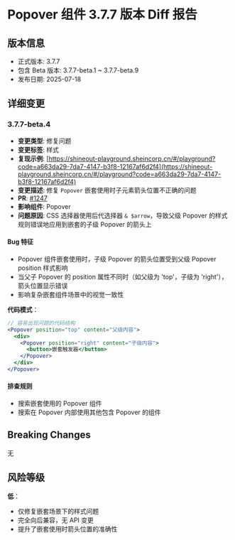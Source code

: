 # Popover 组件 3.7.7 版本 Diff 报告

## 版本信息
- 正式版本: 3.7.7
- 包含 Beta 版本: 3.7.7-beta.1 ~ 3.7.7-beta.9
- 发布日期: 2025-07-18

## 详细变更

### 3.7.7-beta.4
- **变更类型**: 修复问题
- **变更标签**: 样式
- **复现示例**: [https://shineout-playground.sheincorp.cn/#/playground?code=a663da29-7da7-4147-b3f8-12167af6d2f4](https://shineout-playground.sheincorp.cn/#/playground?code=a663da29-7da7-4147-b3f8-12167af6d2f4)
- **变更描述**: 修复 `Popover` 嵌套使用时子元素箭头位置不正确的问题
- **PR**: [#1247](https://github.com/sheinsight/shineout-next/pull/1247)
- **影响组件**: Popover
- **问题原因**: CSS 选择器使用后代选择器 `& $arrow`，导致父级 Popover 的样式规则错误地应用到嵌套的子级 Popover 的箭头上

#### Bug 特征
- Popover 组件嵌套使用时，子级 Popover 的箭头位置受到父级 Popover position 样式影响
- 当父子 Popover 的 position 属性不同时（如父级为 'top'，子级为 'right'），箭头位置显示错误
- 影响复杂嵌套组件场景中的视觉一致性

**代码模式**：
```jsx
// 容易出现问题的代码结构
<Popover position="top" content="父级内容">
  <div>
    <Popover position="right" content="子级内容">
      <button>嵌套触发器</button>
    </Popover>
  </div>
</Popover>
```

#### 排查规则
- 搜索嵌套使用的 Popover 组件
- 搜索在 Popover 内部使用其他包含 Popover 的组件

## Breaking Changes

无

## 风险等级

**低**：
- 仅修复嵌套场景下的样式问题
- 完全向后兼容，无 API 变更
- 提升了嵌套使用时箭头位置的准确性